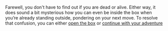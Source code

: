 Farewell, you don't have to find out if you are dead or alive. Either way, it does sound a bit mysterious how you can even be inside the box when you’re already standing outside, pondering on your next move. To resolve that confusion, you can either [open the box](open.md) or [continue with your adventure](../marshmallow.md)
